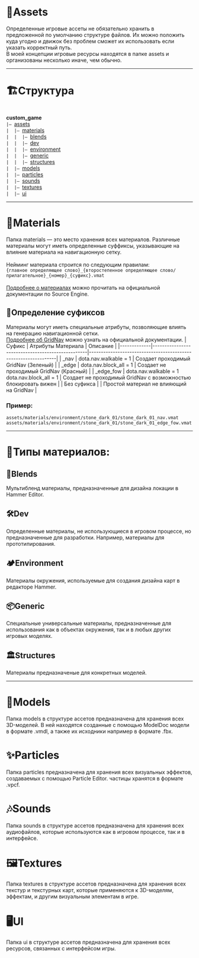 # 📁Assets
Определенные игровые ассеты не обязательно хранить в предложенной по умолчанию структуре файлов. Их можно положить куда угодно и движок без проблем сможет их использовать если указать корректный путь. <br>
В моей концепции игровые ресурсы находятся в папке assets и организованы несколько иначе, чем обычно.

--------

# 🏗️Структура
<br>**custom_game**
<br>`|— `[assets](#assets)
<br>`|  |— `[materials](#materials)
<br>`|  |  |— `[blends](#blends)
<br>`|  |  |— `[dev](#%EF%B8%8Fdev)
<br>`|  |  |— `[environment](#%EF%B8%8Fenvironment)
<br>`|  |  |— `[generic](#generic)
<br>`|  |  |— `[structures](#%EF%B8%8Fstructures)
<br>`|  |— `[models](#models)
<br>`|  |— `[particles](#particles)
<br>`|  |— `[sounds](#sounds)
<br>`|  |— `[textures](#%EF%B8%8Ftextures)
<br>`|  |— `[ui](#%EF%B8%8Fui)

--------

# 🧱Materials
Папка materials — это место хранения всех материалов. Различные материалы могут иметь определенные суффиксы, указывающие на влияние материала на навигационную сетку. <br><br>
Нейминг материала строится по следующим правилам:<br>
``{главное определяющее слово}_{второстепенное определяющее слово/прилагательное}_{номер}_{суфикс}.vmat``<br><br>
[Подробнее о материалах](https://developer.valvesoftware.com/wiki/Material) можно прочитать на официальной документации по Source Engine.

## 🔣Определение суфиксов
Материалы могут иметь специальные атрибуты, позволяющие влиять на генерацию навигационной сетки.<br>
[Подробнее об GridNav](https://developer.valvesoftware.com/wiki/Dota_2_Workshop_Tools/Level_Design/Dota/Navigation_Mesh) можно узнать на официальной документации.
| Суфикс      | Атрибуты Материала                               | Описание                                                       |
|-------------|--------------------------------------------------|----------------------------------------------------------------|
| _nav        | dota.nav.walkable = 1                            | Создает проходимый GridNav (Зеленый)                           |
| _edge       | dota.nav.block_all = 1                           | Создает не проходимый GridNav (Красный)                        |
| _edge_fow   | dota.nav.walkable = 1<br> dota.nav.block_all = 1 | Создает не проходимый GridNav с возможностью блокировать вижен |
| Без суфикса |                                                  | Простой материал не влияющий на GridNav                        |
### Пример:
``assets/materials/environment/stone_dark_01/stone_dark_01_nav.vmat``<br>
``assets/materials/environment/stone_dark_01/stone_dark_01_edge_fow.vmat``

--------

# 🧬Типы материалов:
## 🎨Blends
Мультибленд материалы, предназначенные для дизайна локации в Hammer Editor. 

## 🛠️Dev
Определенные материалы, не использующиеся в игровом процессе, но предназначенные для разработки. Например, материалы для прототипирования.

## 🏕️Environment
Материалы окружения, используемые для создания дизайна карт в редакторе Hammer.

## 📦Generic
Специальные универсальные материалы, предназначенные для использования как в объектах окружения, так и в любых других игровых моделях.

## 🏛️Structures
Материалы предназначеные для конкретных моделей.

--------

# 🧊Models
Папка models в структуре ассетов предназначена для хранения всех 3D-моделей. В ней находятся созданные с помощью ModelDoc модели в формате .vmdl, а также их исходники например в формате .fbx.

# ✨Particles
Папка particles предназначена для хранения всех визуальных эффектов, создаваемых с помощью Particle Editor. частицы хранятся в формате .vpcf.

# 🎶Sounds
Папка sounds в структуре ассетов предназначена для хранения всех аудиофайлов, которые используются как в игровом процессе, так и в интерфейсе.

# 🖼️Textures
Папка textures в структуре ассетов предназначена для хранения всех текстур и текстурных карт, которые применяются к 3D-моделям, эффектам, и другим визуальным элементам в игре.

# 🖥️UI
Папка ui в структуре ассетов предназначена для хранения всех ресурсов, связанных с интерфейсом игры.
